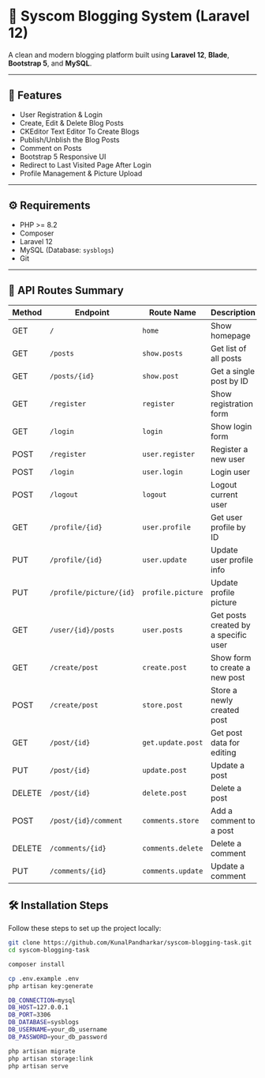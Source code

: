# 📝 Syscom Blogging System (Laravel 12)

A clean and modern blogging platform built using **Laravel 12**, **Blade**, **Bootstrap 5**, and **MySQL**.

---

## 🚀 Features

- User Registration & Login
- Create, Edit & Delete Blog Posts
- CKEditor Text Editor To Create Blogs
- Publish/Unblish the Blog Posts
- Comment on Posts
- Bootstrap 5 Responsive UI
- Redirect to Last Visited Page After Login
- Profile Management & Picture Upload
---

## ⚙️ Requirements

- PHP >= 8.2
- Composer
- Laravel 12
- MySQL (Database: `sysblogs`)
- Git

---

## 📘 API Routes Summary

| **Method** | **Endpoint**                     | **Route Name**        | **Description**                         |
|------------|----------------------------------|------------------------|-----------------------------------------|
| GET        | `/`                              | `home`                 | Show homepage                           |
| GET        | `/posts`                         | `show.posts`           | Get list of all posts                   |
| GET        | `/posts/{id}`                    | `show.post`            | Get a single post by ID                 |
| GET        | `/register`                      | `register`             | Show registration form                  |
| GET        | `/login`                         | `login`                | Show login form                         |
| POST       | `/register`                      | `user.register`        | Register a new user                     |
| POST       | `/login`                         | `user.login`           | Login user                              |
| POST       | `/logout`                        | `logout`               | Logout current user                     |
| GET        | `/profile/{id}`                  | `user.profile`         | Get user profile by ID                  |
| PUT        | `/profile/{id}`                  | `user.update`          | Update user profile info                |
| PUT        | `/profile/picture/{id}`          | `profile.picture`      | Update profile picture                  |
| GET        | `/user/{id}/posts`               | `user.posts`           | Get posts created by a specific user    |
| GET        | `/create/post`                   | `create.post`          | Show form to create a new post          |
| POST       | `/create/post`                   | `store.post`           | Store a newly created post              |
| GET        | `/post/{id}`                     | `get.update.post`      | Get post data for editing               |
| PUT        | `/post/{id}`                     | `update.post`          | Update a post                           |
| DELETE     | `/post/{id}`                     | `delete.post`          | Delete a post                           |
| POST       | `/post/{id}/comment`             | `comments.store`       | Add a comment to a post                 |
| DELETE     | `/comments/{id}`                 | `comments.delete`      | Delete a comment                        |
| PUT        | `/comments/{id}`                 | `comments.update`      | Update a comment                        |


## 🛠️ Installation Steps

Follow these steps to set up the project locally:


```bash
git clone https://github.com/KunalPandharkar/syscom-blogging-task.git
cd syscom-blogging-task

composer install

cp .env.example .env
php artisan key:generate

DB_CONNECTION=mysql
DB_HOST=127.0.0.1
DB_PORT=3306
DB_DATABASE=sysblogs
DB_USERNAME=your_db_username
DB_PASSWORD=your_db_password

php artisan migrate
php artisan storage:link
php artisan serve


